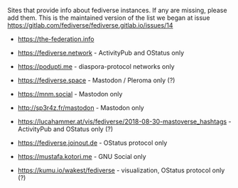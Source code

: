 Sites that provide info about fediverse instances. If any are missing, please add them. This is the maintained version of the list we began at issue https://gitlab.com/fediverse/fediverse.gitlab.io/issues/14

* https://the-federation.info 

* https://fediverse.network - ActivityPub and OStatus only 

* https://podupti.me - diaspora-protocol networks only

* https://fediverse.space - Mastodon / Pleroma only (?)

* https://mnm.social - Mastodon only

* http://sp3r4z.fr/mastodon - Mastodon only

* https://lucahammer.at/vis/fediverse/2018-08-30-mastoverse_hashtags - ActivityPub and OStatus only (?)

* https://fediverse.joinout.de - OStatus protocol only

* https://mustafa.kotori.me - GNU Social only

* https://kumu.io/wakest/fediverse - visualization, OStatus protocol only (?)